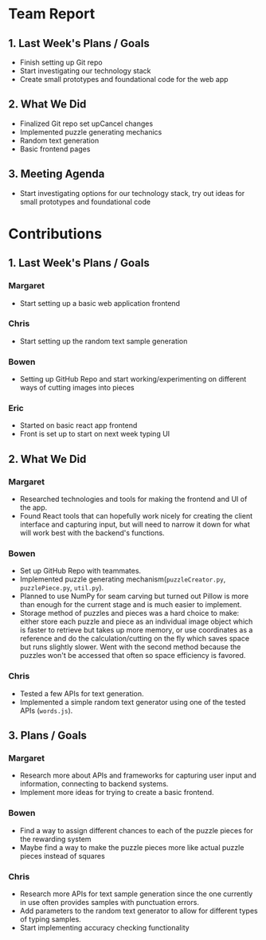 # Team Report
## 1. Last Week's Plans / Goals
- Finish setting up Git repo  
- Start investigating our technology stack  
- Create small prototypes and foundational code for the web app  
## 2. What We Did  
- Finalized Git repo set upCancel changes
- Implemented puzzle generating mechanics
- Random text generation
- Basic frontend pages
## 3. Meeting Agenda
- Start investigating options for our technology stack, try out ideas for small prototypes and foundational code
# Contributions  
## 1. Last Week's Plans / Goals
### Margaret  
- Start setting up a basic web application frontend  
### Chris  
- Start setting up the random text sample generation  
### Bowen  
- Setting up GitHub Repo and start working/experimenting on different ways of cutting images into pieces  
### Eric  
- Started on basic react app frontend
- Front is set up to start on next week typing UI
## 2. What We Did  
### Margaret
- Researched technologies and tools for making the frontend and UI of the app.
- Found React tools that can hopefully work nicely for creating the client interface and capturing input, but will need to narrow it down for what will work best with the backend's functions.
### Bowen
- Set up GitHub Repo with teammates.
- Implemented puzzle generating mechanism(`puzzleCreator.py`, `puzzlePiece.py`, `util.py`).
- Planned to use NumPy for seam carving but turned out Pillow is more than enough for the current stage and is much easier to implement.
- Storage method of puzzles and pieces was a hard choice to make: either store each puzzle and piece as an individual image object which is faster to retrieve but takes up more memory, or use coordinates as a reference and do the calculation/cutting on the fly which saves space but runs slightly slower. Went with the second method because the puzzles won't be accessed that often so space efficiency is favored.
### Chris
- Tested a few APIs for text generation.
- Implemented a simple random text generator using one of the tested APIs (`words.js`).
## 3. Plans / Goals  
### Margaret
- Research more about APIs and frameworks for capturing user input and information, connecting to backend systems.
- Implement more ideas for trying to create a basic frontend.
### Bowen
- Find a way to assign different chances to each of the puzzle pieces for the rewarding system
- Maybe find a way to make the puzzle pieces more like actual puzzle pieces instead of squares
### Chris
- Research more APIs for text sample generation since the one currently in use often provides samples with punctuation errors.
- Add parameters to the random text generator to allow for different types of typing samples.
- Start implementing accuracy checking functionality
